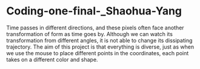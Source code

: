 # Coding-one-final-_Shaohua-Yang
Time passes in different directions, and these pixels often face another transformation of form as time goes by. Although we can watch its transformation from different angles, it is not able to change its dissipating trajectory. The aim of this project is that everything is diverse, just as when we use the mouse to place different points in the coordinates, each point takes on a different color and shape. 
